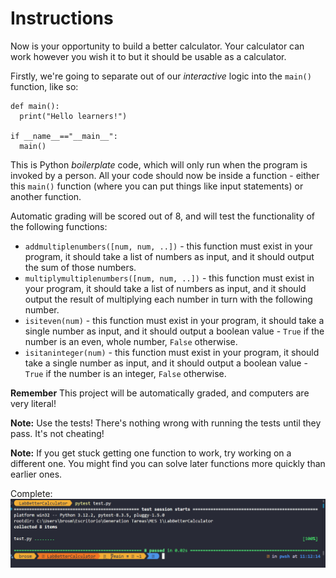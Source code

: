 # Instructions
Now is your opportunity to build a better calculator. Your calculator can work however you wish it to but it should be usable as a calculator.

Firstly, we're going to separate out of our *interactive* logic into the `main()` function, like so:

```
def main():
  print("Hello learners!")

if __name__=="__main__":
  main()
```

This is Python *boilerplate* code, which will only run when the program is invoked by a person. All your code should now be inside a function - either this `main()` function (where you can put things like input statements) or another function.

Automatic grading will be scored out of 8, and will test the functionality of the following functions:

* `addmultiplenumbers([num, num, ..])` - this function must exist in your program, it should take a list of numbers as input, and it should output the sum of those numbers.
* `multiplymultiplenumbers([num, num, ..])` - this function must exist in your program, it should take a list of numbers as input, and it should output the result of multiplying each number in turn with the following number.
* `isiteven(num)` - this function must exist in your program, it should take a single number as input, and it should output a boolean value - `True` if the number is an even, whole number, `False` otherwise.
* `isitaninteger(num)` - this function must exist in your program, it should take a single number as input, and it should output a boolean value - `True` if the number is an integer, `False` otherwise.

**Remember** This project will be automatically graded, and computers are very literal!

**Note:** Use the tests! There's nothing wrong with running the tests until they pass. It's not cheating!

**Note:** If you get stuck getting one function to work, try working on a different one. You might find you can solve later functions more quickly than earlier ones.


Complete: 
![alt text](image-1.png)